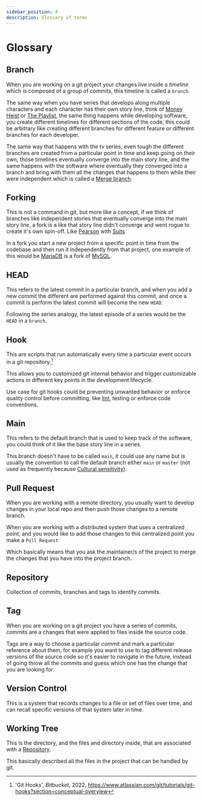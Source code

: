 ```yaml
---
sidebar_position: 4
description: Glossary of terms
---
```


# Glossary

## Branch

When you are working on a git project your changes live inside a _timeline_ which is composed of a group of commits, this timeline is called a `branch`.

The same way when you have series that develops along multiple characters and each character has their own story line, think of [Money Heist](https://en.wikipedia.org/wiki/Money_Heist) or [The Playlist](<https://en.wikipedia.org/wiki/The_Playlist_(TV_series)>), the same thing happens while developing software, you create different timelines for different sections of the code, this could be arbitrary like creating different branches for different feature or different branches for each developer.

The same way that happens with the tv series, even tough the different branches are created from a particular point in time and keep going on their own, those timelines eventually converge into the main story line, and the same happens with the software where eventually they converged into a branch and bring with them all the changes that happens to them while their were independent which is called a [Merge branch](https://git-scm.com/book/en/v2/Git-Branching-Basic-Branching-and-Merging).

## Forking

This is not a command in git, but more like a concept, if we think of branches like independent stories that eventually converge into the main story line, a fork is a like that story line didn't converge and went rogue to create it's own spin-off. Like [Pearson](https://www.imdb.com/title/tt8115460/) with [Suits](https://www.imdb.com/title/tt1632701/)

In a fork you start a new project from a specific point in time from the codebase and then run it independently from that project, one example of this would be [MariaDB](https://mariadb.org) is a fork of [MySQL](https://mariadb.org).

## HEAD

This refers to the latest commit in a particular branch, and when you add a new commit the different are performed against this commit, and once a commit is perform the latest commit will become the new `HEAD`.

Following the series analogy, the latest episode of a series would be the `HEAD` in a `branch`.

## Hook

This are scripts that run automatically every time a particular event occurs in a git repository.[^1]

This allows you to customized git internal behavior and trigger customizable actions in different key points in the development lifecycle.

Use case for git hooks could be preventing unwanted behavior or enforce quality control before committing, like [lint](https://en.wikipedia.org/wiki/Lint_%28software%29), testing or enforce code conventions.

## Main

This refers to the default branch that is used to keep track of the software, you could think of it like the base story line in a series.

This branch doesn't have to be called `main`, it could use any name but is usually the convention to call the default branch either `main` or `master` (not used as frequently because [Cultural sensitivity](https://www.theserverside.com/feature/Why-GitHub-renamed-its-master-branch-to-main)).

## Pull Request

When you are working with a remote directory, you usually want to develop changes in your local repo and then push those changes to a remote branch.

When you are working with a distributed system that uses a centralized point, and you would like to add those changes to this centralized point you make a `Pull Request`

Which basically means that you ask the maintainer/s of the project to merge the changes that you have into the project branch.

## Repository

Collection of commits, branches and tags to identify commits.

## Tag

When you are working on a git project you have a series of commits, commits are a changes that were applied to files inside the source code.

Tags are a way to choose a particular commit and mark a particular reference about them, for example you want to use to tag different release versions of the source code so it's easier to navigate in the future, instead of going throw all the commits and guess which one has the change that you are looking for.

## Version Control

This is a system that records changes to a file or set of files over time, and can recall specific versions of that system later in time.

## Working Tree

This is the directory, and the files and directory inside, that are associated with a [Repository](#repository).

This basically described all the files in the project that can be handled by git.

[^1]: 'Git Hooks', _Bitbucket_, 2022, https://www.atlassian.com/git/tutorials/git-hooks?section=conceptual-overview
